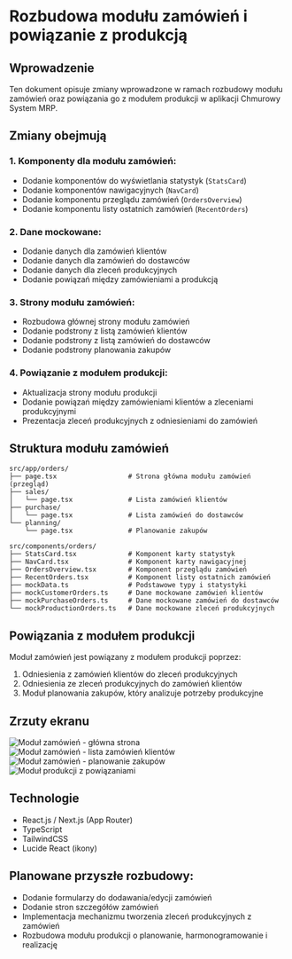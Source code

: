 # Rozbudowa modułu zamówień i powiązanie z produkcją

## Wprowadzenie

Ten dokument opisuje zmiany wprowadzone w ramach rozbudowy modułu zamówień oraz powiązania go z modułem produkcji w aplikacji Chmurowy System MRP.

## Zmiany obejmują

### 1. Komponenty dla modułu zamówień:
- Dodanie komponentów do wyświetlania statystyk (`StatsCard`)
- Dodanie komponentów nawigacyjnych (`NavCard`)
- Dodanie komponentu przeglądu zamówień (`OrdersOverview`)
- Dodanie komponentu listy ostatnich zamówień (`RecentOrders`)

### 2. Dane mockowane:
- Dodanie danych dla zamówień klientów
- Dodanie danych dla zamówień do dostawców
- Dodanie danych dla zleceń produkcyjnych
- Dodanie powiązań między zamówieniami a produkcją

### 3. Strony modułu zamówień:
- Rozbudowa głównej strony modułu zamówień
- Dodanie podstrony z listą zamówień klientów
- Dodanie podstrony z listą zamówień do dostawców
- Dodanie podstrony planowania zakupów

### 4. Powiązanie z modułem produkcji:
- Aktualizacja strony modułu produkcji
- Dodanie powiązań między zamówieniami klientów a zleceniami produkcyjnymi
- Prezentacja zleceń produkcyjnych z odniesieniami do zamówień

## Struktura modułu zamówień

```
src/app/orders/
├── page.tsx                  # Strona główna modułu zamówień (przegląd)
├── sales/
│   └── page.tsx              # Lista zamówień klientów
├── purchase/
│   └── page.tsx              # Lista zamówień do dostawców
└── planning/
    └── page.tsx              # Planowanie zakupów

src/components/orders/
├── StatsCard.tsx             # Komponent karty statystyk
├── NavCard.tsx               # Komponent karty nawigacyjnej
├── OrdersOverview.tsx        # Komponent przeglądu zamówień
├── RecentOrders.tsx          # Komponent listy ostatnich zamówień
├── mockData.ts               # Podstawowe typy i statystyki
├── mockCustomerOrders.ts     # Dane mockowane zamówień klientów
├── mockPurchaseOrders.ts     # Dane mockowane zamówień do dostawców
└── mockProductionOrders.ts   # Dane mockowane zleceń produkcyjnych
```

## Powiązania z modułem produkcji

Moduł zamówień jest powiązany z modułem produkcji poprzez:
1. Odniesienia z zamówień klientów do zleceń produkcyjnych
2. Odniesienia ze zleceń produkcyjnych do zamówień klientów
3. Moduł planowania zakupów, który analizuje potrzeby produkcyjne

## Zrzuty ekranu

![Moduł zamówień - główna strona](/screenshots/orders-main.png)
![Moduł zamówień - lista zamówień klientów](/screenshots/orders-sales.png)
![Moduł zamówień - planowanie zakupów](/screenshots/orders-planning.png)
![Moduł produkcji z powiązaniami](/screenshots/production-main.png)

## Technologie

- React.js / Next.js (App Router)
- TypeScript
- TailwindCSS
- Lucide React (ikony)

## Planowane przyszłe rozbudowy:
- Dodanie formularzy do dodawania/edycji zamówień
- Dodanie stron szczegółów zamówień
- Implementacja mechanizmu tworzenia zleceń produkcyjnych z zamówień
- Rozbudowa modułu produkcji o planowanie, harmonogramowanie i realizację